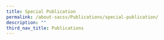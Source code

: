 ```yaml
---
title: Special Publication
permalink: /about-sacss/Publications/special-publication/
description: ""
third_nav_title: Publications
---
```

